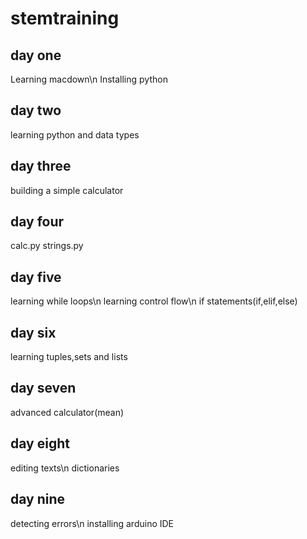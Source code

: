 # stemtraining
## day one
Learning macdown\n
Installing python
## day two
learning python
and data types
## day three 
building a simple calculator
## day four
calc.py
strings.py
## day five
learning while loops\n
learning control flow\n
if statements(if,elif,else)
## day six
learning tuples,sets and lists
## day seven 
advanced calculator(mean)
## day eight
editing texts\n
dictionaries
## day nine
detecting errors\n
installing arduino IDE
